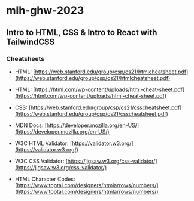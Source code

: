 # mlh-ghw-2023

## Intro to HTML, CSS &amp; Intro to React with TailwindCSS

### Cheatsheets

- HTML: [https://web.stanford.edu/group/csp/cs21/htmlcheatsheet.pdf](https://web.stanford.edu/group/csp/cs21/htmlcheatsheet.pdf)

- HTML: [https://html.com/wp-content/uploads/html-cheat-sheet.pdf](https://html.com/wp-content/uploads/html-cheat-sheet.pdf)

- CSS: [https://web.stanford.edu/group/csp/cs21/csscheatsheet.pdf](https://web.stanford.edu/group/csp/cs21/csscheatsheet.pdf)

- MDN Docs: [https://developer.mozilla.org/en-US/](https://developer.mozilla.org/en-US/)

- W3C HTML Validator: [https://validator.w3.org/](https://validator.w3.org/)

- W3C CSS Validator: [https://jigsaw.w3.org/css-validator/](https://jigsaw.w3.org/css-validator/)

- HTML Character Codes: [https://www.toptal.com/designers/htmlarrows/numbers/](https://www.toptal.com/designers/htmlarrows/numbers/)
